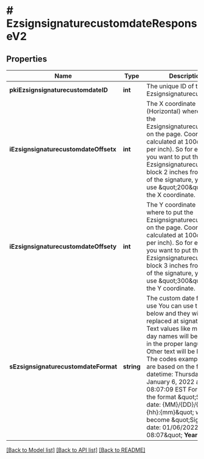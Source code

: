 # # EzsignsignaturecustomdateResponseV2

## Properties

Name | Type | Description | Notes
------------ | ------------- | ------------- | -------------
**pkiEzsignsignaturecustomdateID** | **int** | The unique ID of the Ezsignsignaturecustomdate |
**iEzsignsignaturecustomdateOffsetx** | **int** | The X coordinate (Horizontal) where to put the Ezsignsignaturecustomdate on the page.  Coordinate is calculated at 100dpi (dot per inch). So for example, if you want to put the Ezsignsignaturecustomdate block 2 inches from the left of the signature, you would use \&quot;200\&quot; for the X coordinate. |
**iEzsignsignaturecustomdateOffsety** | **int** | The Y coordinate (Vertical) where to put the Ezsignsignaturecustomdate on the page.  Coordinate is calculated at 100dpi (dot per inch). So for example, if you want to put the Ezsignsignaturecustomdate block 3 inches from the top of the signature, you would use \&quot;300\&quot; for the Y coordinate. |
**sEzsignsignaturecustomdateFormat** | **string** | The custom date format to use  You can use the codes below and they will be replaced at signature time. Text values like month and day names will be rendered in the proper language. Other text will be left as-is.  The codes examples below are based on the following datetime: Thursday, January 6, 2022 at 08:07:09 EST  For example, the format \&quot;Signature date: {MM}/{DD}/{YYYY} {hh}:{mm}\&quot; would become \&quot;Signature date: 01/06/2022 08:07\&quot;  **Year**  | Code | Example | | - | - | | {YYYY} | 2022 | | {YY} | 22 |  **Month**  | Code | Example | | - | - | | {MonthCapitalize} | Janvier | | {Month} | janvier | | {MM} | 01 | | {M} | 1 |  **Day**  | Code | Example | | - | - | | {DayCapitalize} | Jeudi | | {Day} | jeudi | | {DD} | 06 | | {D} | 6 |  **Hour**  | Code | Example | | - | - | | {hh} | 08 |  **Minute**  | Code | Example | | - | - | | {mm} | 07 |  **Second**  | Code | Example | | - | - | | {ss} | 09 |        **Timezone**  | Code | Example | | - | - | | {Z} | EST |       **Time**  | Code | Example | | - | - | | {Time} | 08:07:09 |   | {TimeZ} | 08:07:09 EST |     **Date**  | Code | Example | | - | - | | {Date} | 2022-01-06 |   | {DateText} | 1er Janvier 2022 |  **Full**  | Code | Example | | - | - | | {DateTime} | 2022-01-06 08:07:09 |   | {DateTimeZ} | 2022-01-06 08:07:09 EST | |

[[Back to Model list]](../../README.md#models) [[Back to API list]](../../README.md#endpoints) [[Back to README]](../../README.md)
